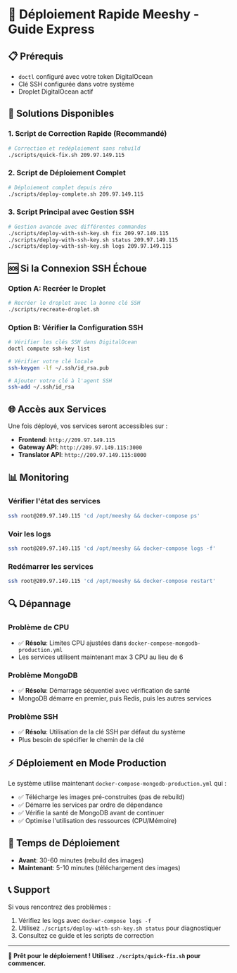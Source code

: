 # 🚀 Déploiement Rapide Meeshy - Guide Express

## 📋 Prérequis

- `doctl` configuré avec votre token DigitalOcean
- Clé SSH configurée dans votre système
- Droplet DigitalOcean actif

## 🔧 Solutions Disponibles

### 1. **Script de Correction Rapide** (Recommandé)
```bash
# Correction et redéploiement sans rebuild
./scripts/quick-fix.sh 209.97.149.115
```

### 2. **Script de Déploiement Complet**
```bash
# Déploiement complet depuis zéro
./scripts/deploy-complete.sh 209.97.149.115
```

### 3. **Script Principal avec Gestion SSH**
```bash
# Gestion avancée avec différentes commandes
./scripts/deploy-with-ssh-key.sh fix 209.97.149.115
./scripts/deploy-with-ssh-key.sh status 209.97.149.115
./scripts/deploy-with-ssh-key.sh logs 209.97.149.115
```

## 🆘 Si la Connexion SSH Échoue

### Option A: Recréer le Droplet
```bash
# Recréer le droplet avec la bonne clé SSH
./scripts/recreate-droplet.sh
```

### Option B: Vérifier la Configuration SSH
```bash
# Vérifier les clés SSH dans DigitalOcean
doctl compute ssh-key list

# Vérifier votre clé locale
ssh-keygen -lf ~/.ssh/id_rsa.pub

# Ajouter votre clé à l'agent SSH
ssh-add ~/.ssh/id_rsa
```

## 🌐 Accès aux Services

Une fois déployé, vos services seront accessibles sur :

- **Frontend**: `http://209.97.149.115`
- **Gateway API**: `http://209.97.149.115:3000`
- **Translator API**: `http://209.97.149.115:8000`

## 📊 Monitoring

### Vérifier l'état des services
```bash
ssh root@209.97.149.115 'cd /opt/meeshy && docker-compose ps'
```

### Voir les logs
```bash
ssh root@209.97.149.115 'cd /opt/meeshy && docker-compose logs -f'
```

### Redémarrer les services
```bash
ssh root@209.97.149.115 'cd /opt/meeshy && docker-compose restart'
```

## 🔍 Dépannage

### Problème de CPU
- ✅ **Résolu**: Limites CPU ajustées dans `docker-compose-mongodb-production.yml`
- Les services utilisent maintenant max 3 CPU au lieu de 6

### Problème MongoDB
- ✅ **Résolu**: Démarrage séquentiel avec vérification de santé
- MongoDB démarre en premier, puis Redis, puis les autres services

### Problème SSH
- ✅ **Résolu**: Utilisation de la clé SSH par défaut du système
- Plus besoin de spécifier le chemin de la clé

## ⚡ Déploiement en Mode Production

Le système utilise maintenant `docker-compose-mongodb-production.yml` qui :
- ✅ Télécharge les images pré-construites (pas de rebuild)
- ✅ Démarre les services par ordre de dépendance
- ✅ Vérifie la santé de MongoDB avant de continuer
- ✅ Optimise l'utilisation des ressources (CPU/Mémoire)

## 🎯 Temps de Déploiement

- **Avant**: 30-60 minutes (rebuild des images)
- **Maintenant**: 5-10 minutes (téléchargement des images)

## 📞 Support

Si vous rencontrez des problèmes :

1. Vérifiez les logs avec `docker-compose logs -f`
2. Utilisez `./scripts/deploy-with-ssh-key.sh status` pour diagnostiquer
3. Consultez ce guide et les scripts de correction

---

**🚀 Prêt pour le déploiement ! Utilisez `./scripts/quick-fix.sh` pour commencer.**
